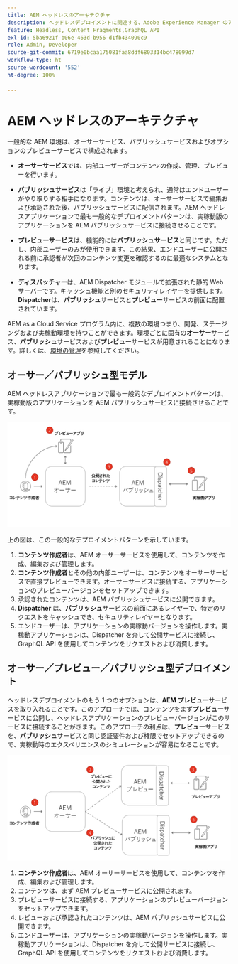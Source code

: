 ```yaml
---
title: AEM ヘッドレスのアーキテクチャ
description: ヘッドレスデプロイメントに関連する、Adobe Experience Manager のアーキテクチャの概要について説明します。AEM オーサーサービス、プレビューサービスおよびパブリッシュサービスの役割と、ヘッドレスアプリケーションで推奨されるデプロイメントパターンについて説明します。
feature: Headless, Content Fragments,GraphQL API
exl-id: 5ba6921f-b06e-463d-b956-d1fb434090c9
role: Admin, Developer
source-git-commit: 6719e0bcaa175081faa8ddf6803314bc478099d7
workflow-type: ht
source-wordcount: '552'
ht-degree: 100%

---
```


# AEM ヘッドレスのアーキテクチャ

一般的な AEM 環境は、オーサーサービス、パブリッシュサービスおよびオプションのプレビューサービスで構成されます。

* **オーサーサービス**&#x200B;では、内部ユーザーがコンテンツの作成、管理、プレビューを行います。

* **パブリッシュサービス**&#x200B;は「ライブ」環境と考えられ、通常はエンドユーザーがやり取りする相手になります。コンテンツは、オーサーサービスで編集および承認された後、パブリッシュサービスに配信されます。AEM ヘッドレスアプリケーションで最も一般的なデプロイメントパターンは、実稼動版のアプリケーションを AEM パブリッシュサービスに接続させることです。

* **プレビューサービス**&#x200B;は、機能的には&#x200B;**パブリッシュサービス**&#x200B;と同じです。ただし、内部ユーザーのみが使用できます。この結果、エンドユーザーに公開される前に承認者が次回のコンテンツ変更を確認するのに最適なシステムとなります。

* **ディスパッチャー**&#x200B;は、AEM Dispatcher モジュールで拡張された静的 Web サーバーです。キャッシュ機能と別のセキュリティレイヤーを提供します。**Dispatcher**&#x200B;は、**パブリッシュ**&#x200B;サービスと&#x200B;**プレビュー**&#x200B;サービスの前面に配置されています。

AEM as a Cloud Service プログラム内に、複数の環境つまり、開発、ステージングおよび実稼動環境を持つことができます。環境ごとに固有の&#x200B;**オーサー**&#x200B;サービス、**パブリッシュ**&#x200B;サービスおよび&#x200B;**プレビュー**&#x200B;サービスが用意されることになります。詳しくは、[環境の管理](/help/implementing/cloud-manager/manage-environments.md)を参照してください。

## オーサー／パブリッシュ型モデル

AEM ヘッドレスアプリケーションで最も一般的なデプロイメントパターンは、実稼動版のアプリケーションを AEM パブリッシュサービスに接続させることです。

![オーサーパブリッシュアーキテクチャ](assets/autho-publish-architecture-diagram.png)

上の図は、この一般的なデプロイメントパターンを示しています。

1. **コンテンツ作成者**&#x200B;は、AEM オーサーサービスを使用して、コンテンツを作成、編集および管理します。
1. **コンテンツ作成者**&#x200B;とその他の内部ユーザーは、コンテンツをオーサーサービスで直接プレビューできます。オーサーサービスに接続する、アプリケーションのプレビューバージョンをセットアップできます。
1. 承認されたコンテンツは、AEM パブリッシュサービスに公開できます。
1. **Dispatcher** は、**パブリッシュ**&#x200B;サービスの前面にあるレイヤーで、特定のリクエストをキャッシュでき、セキュリティレイヤーとなります。
1. エンドユーザーは、アプリケーションの実稼動バージョンを操作します。実稼動アプリケーションは、Dispatcher を介して公開サービスに接続し、GraphQL API を使用してコンテンツをリクエストおよび消費します。

## オーサー／プレビュー／パブリッシュ型デプロイメント

ヘッドレスデプロイメントのもう 1 つのオプションは、**AEM プレビュー**&#x200B;サービスを取り入れることです。このアプローチでは、コンテンツをまず&#x200B;**プレビュー**&#x200B;サービスに公開し、ヘッドレスアプリケーションのプレビューバージョンがこのサービスに接続することがきます。このアプローチの利点は、**プレビュー**&#x200B;サービスを、**パブリッシュ**&#x200B;サービスと同じ認証要件および権限でセットアップできるので、実稼動時のエクスペリエンスのシミュレーションが容易になることです。

![オーサー／プレビュー／パブリッシュ型アーキテクチャ](assets/author-preview-publish-architecture-diagram.png)

1. **コンテンツ作成者**&#x200B;は、AEM オーサーサービスを使用して、コンテンツを作成、編集および管理します。
1. コンテンツは、まず AEM プレビューサービスに公開されます。
1. プレビューサービスに接続する、アプリケーションのプレビューバージョンをセットアップできます。
1. レビューおよび承認されたコンテンツは、AEM パブリッシュサービスに公開できます。
1. エンドユーザーは、アプリケーションの実稼動バージョンを操作します。実稼動アプリケーションは、Dispatcher を介して公開サービスに接続し、GraphQL API を使用してコンテンツをリクエストおよび消費します。

